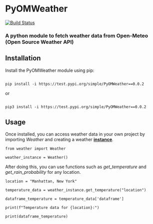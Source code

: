 # PyOMWeather
[![Build Status](https://github.com/software-students-fall2023/3-python-package-exercise-team1-pt3/actions/workflows/python-package.yml/badge.svg)](https://github.com/software-students-fall2023/3-python-package-exercise-team1-pt3/actions/workflows/python-package.yml)


### A python module to fetch weather data from Open-Meteo (Open Source Weather API)

## Installation

Install the PyOMWeather module using pip:

```

pip install -i https://test.pypi.org/simple/PyOMWeather==0.0.2

```

or 


```

pip3 install -i https://test.pypi.org/simple/PyOMWeather==0.0.2

```


## Usage

Once installed, you can access weather data in your own project by importing *Weather* and creating a weather **[instance](https://www.techtarget.com/whatis/definition/instance#:~:text=In%20the%20Python%20programming%20language,an%20object%20of%20that%20class.)**.

```
from weather import Weather

weather_instance = Weather()
```

After doing this, you can use functions such as *get_temperature* and *get_rain_probability* for any location.

```
location = "Manhattan, New York"

temperature_data = weather_instance.get_temperature("location")

dataframe_temperature = temperature_data['dataframe']

print(f"Temperature data for {location}:")

print(dataframe_temperature)
```

